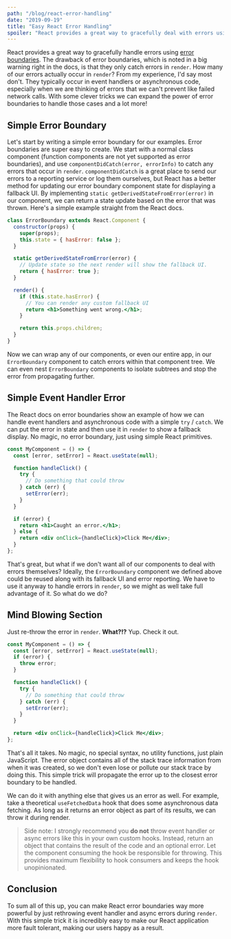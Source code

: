 ```yaml
---
path: "/blog/react-error-handling"
date: "2019-09-19"
title: "Easy React Error Handling"
spoiler: "React provides a great way to gracefully deal with errors using error boundaries, but they're limited to errors in render. Let's explore a way to remove that restriction and use error boundaries for all of our errors."
---
```


React provides a great way to gracefully handle errors using [error boundaries](https://reactjs.org/docs/error-boundaries.html).
The drawback of error boundaries, which is noted in a big warning right in the docs, is that they only catch errors in `render`.
How many of our errors actually occur in `render`? From my experience, I'd say most don't.
They typically occur in event handlers or asynchronous code, especially when we are thinking of errors that we can't prevent
like failed network calls.
With some clever tricks we can expand the power of error boundaries to handle those cases and a lot more!

## Simple Error Boundary

Let's start by writing a simple error boundary for our examples.
Error boundaries are super easy to create.
We start with a normal class component (function components are not yet supported as error boundaries),
and use `componentDidCatch(error, errorInfo)` to catch any errors that occur in `render`.
`componentDidCatch` is a great place to send our errors to a reporting service or log them ourselves,
but React has a better method for updating our error boundary component state for displaying a fallback UI.
By implementing `static getDerivedStateFromError(error)` in our component, we can return a state update based on the error that was thrown.
Here's a simple example straight from the React docs.

```jsx
class ErrorBoundary extends React.Component {
  constructor(props) {
    super(props);
    this.state = { hasError: false };
  }

  static getDerivedStateFromError(error) {
    // Update state so the next render will show the fallback UI.
    return { hasError: true };
  }

  render() {
    if (this.state.hasError) {
      // You can render any custom fallback UI
      return <h1>Something went wrong.</h1>;
    }

    return this.props.children;
  }
}
```

Now we can wrap any of our components, or even our entire app, in our `ErrorBoundary` component to catch errors within that component tree.
We can even nest `ErrorBoundary` components to isolate subtrees and stop the error from propagating further.

## Simple Event Handler Error

The React docs on error boundaries show an example of how we can handle event handlers and asynchronous code with a simple `try` / `catch`.
We can put the error in state and then use it in `render` to show a fallback display.
No magic, no error boundary, just using simple React primitives.

```jsx
const MyComponent = () => {
  const [error, setError] = React.useState(null);

  function handleClick() {
    try {
      // Do something that could throw
    } catch (err) {
      setError(err);
    }
  }

  if (error) {
    return <h1>Caught an error.</h1>;
  } else {
    return <div onClick={handleClick}>Click Me</div>;
  }
};
```

That's great, but what if we don't want all of our components to deal with errors themselves?
Ideally, the `ErrorBoundary` component we defined above could be reused along with its fallback UI and error reporting.
We have to use it anyway to handle errors in `render`, so we might as well take full advantage of it.
So what do we do?

## Mind Blowing Section

Just re-throw the error in `render`. **What?!?** Yup. Check it out.

```jsx
const MyComponent = () => {
  const [error, setError] = React.useState(null);
  if (error) {
    throw error;
  }

  function handleClick() {
    try {
      // Do something that could throw
    } catch (err) {
      setError(err);
    }
  }

  return <div onClick={handleClick}>Click Me</div>;
};
```

That's all it takes. No magic, no special syntax, no utility functions, just plain JavaScript.
The error object contains all of the stack trace information from when it was created,
so we don't even lose or pollute our stack trace by doing this.
This simple trick will propagate the error up to the closest error boundary to be handled.

We can do it with anything else that gives us an error as well.
For example, take a theoretical `useFetchedData` hook that does some asynchronous data fetching.
As long as it returns an error object as part of its results, we can throw it during render.

> Side note: I strongly recommend you **do not** throw event handler or async errors like this in your own custom hooks.
> Instead, return an object that contains the result of the code and an optional error.
> Let the component consuming the hook be responsible for throwing. This provides maximum flexibility to hook consumers and keeps the hook unopinionated.

## Conclusion

To sum all of this up, you can make React error boundaries way more powerful by just rethrowing event handler and async errors during `render`.
With this simple trick it is incredibly easy to make our React application more fault tolerant, making our users happy as a result.
